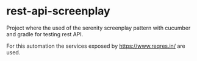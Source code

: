 # rest-api-screenplay
Project where the used of the serenity screenplay pattern with cucumber and gradle for testing rest API.

For this automation the services exposed by <https://www.reqres.in/> are used.
